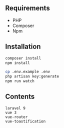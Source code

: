 ## Requirements
- PHP
- Composer
- Npm
## Installation
```bash
composer install
npm install
```
```bash
cp .env.example .env
php artisan key:generate
npm run watch
```
## Contents
```text
laravel 9
vue 3
vue-router
vue-toastification
```
